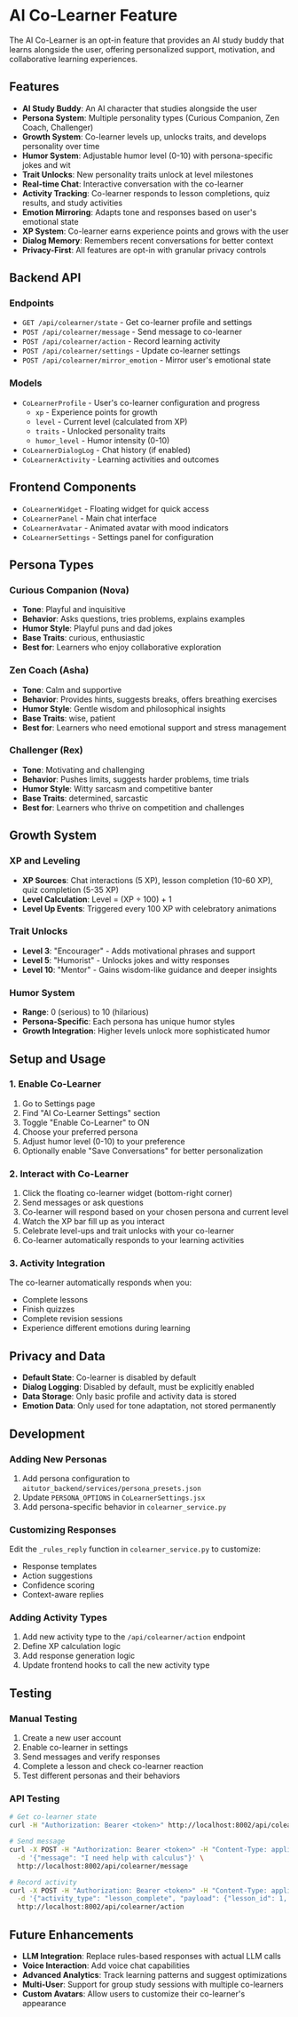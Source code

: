 # AI Co-Learner Feature

The AI Co-Learner is an opt-in feature that provides an AI study buddy that learns alongside the user, offering personalized support, motivation, and collaborative learning experiences.

## Features

- **AI Study Buddy**: An AI character that studies alongside the user
- **Persona System**: Multiple personality types (Curious Companion, Zen Coach, Challenger)
- **Growth System**: Co-learner levels up, unlocks traits, and develops personality over time
- **Humor System**: Adjustable humor level (0-10) with persona-specific jokes and wit
- **Trait Unlocks**: New personality traits unlock at level milestones
- **Real-time Chat**: Interactive conversation with the co-learner
- **Activity Tracking**: Co-learner responds to lesson completions, quiz results, and study activities
- **Emotion Mirroring**: Adapts tone and responses based on user's emotional state
- **XP System**: Co-learner earns experience points and grows with the user
- **Dialog Memory**: Remembers recent conversations for better context
- **Privacy-First**: All features are opt-in with granular privacy controls

## Backend API

### Endpoints

- `GET /api/colearner/state` - Get co-learner profile and settings
- `POST /api/colearner/message` - Send message to co-learner
- `POST /api/colearner/action` - Record learning activity
- `POST /api/colearner/settings` - Update co-learner settings
- `POST /api/colearner/mirror_emotion` - Mirror user's emotional state

### Models

- `CoLearnerProfile` - User's co-learner configuration and progress
  - `xp` - Experience points for growth
  - `level` - Current level (calculated from XP)
  - `traits` - Unlocked personality traits
  - `humor_level` - Humor intensity (0-10)
- `CoLearnerDialogLog` - Chat history (if enabled)
- `CoLearnerActivity` - Learning activities and outcomes

## Frontend Components

- `CoLearnerWidget` - Floating widget for quick access
- `CoLearnerPanel` - Main chat interface
- `CoLearnerAvatar` - Animated avatar with mood indicators
- `CoLearnerSettings` - Settings panel for configuration

## Persona Types

### Curious Companion (Nova)
- **Tone**: Playful and inquisitive
- **Behavior**: Asks questions, tries problems, explains examples
- **Humor Style**: Playful puns and dad jokes
- **Base Traits**: curious, enthusiastic
- **Best for**: Learners who enjoy collaborative exploration

### Zen Coach (Asha)
- **Tone**: Calm and supportive
- **Behavior**: Provides hints, suggests breaks, offers breathing exercises
- **Humor Style**: Gentle wisdom and philosophical insights
- **Base Traits**: wise, patient
- **Best for**: Learners who need emotional support and stress management

### Challenger (Rex)
- **Tone**: Motivating and challenging
- **Behavior**: Pushes limits, suggests harder problems, time trials
- **Humor Style**: Witty sarcasm and competitive banter
- **Base Traits**: determined, sarcastic
- **Best for**: Learners who thrive on competition and challenges

## Growth System

### XP and Leveling
- **XP Sources**: Chat interactions (5 XP), lesson completion (10-60 XP), quiz completion (5-35 XP)
- **Level Calculation**: Level = (XP ÷ 100) + 1
- **Level Up Events**: Triggered every 100 XP with celebratory animations

### Trait Unlocks
- **Level 3**: "Encourager" - Adds motivational phrases and support
- **Level 5**: "Humorist" - Unlocks jokes and witty responses
- **Level 10**: "Mentor" - Gains wisdom-like guidance and deeper insights

### Humor System
- **Range**: 0 (serious) to 10 (hilarious)
- **Persona-Specific**: Each persona has unique humor styles
- **Growth Integration**: Higher levels unlock more sophisticated humor

## Setup and Usage

### 1. Enable Co-Learner

1. Go to Settings page
2. Find "AI Co-Learner Settings" section
3. Toggle "Enable Co-Learner" to ON
4. Choose your preferred persona
5. Adjust humor level (0-10) to your preference
6. Optionally enable "Save Conversations" for better personalization

### 2. Interact with Co-Learner

1. Click the floating co-learner widget (bottom-right corner)
2. Send messages or ask questions
3. Co-learner will respond based on your chosen persona and current level
4. Watch the XP bar fill up as you interact
5. Celebrate level-ups and trait unlocks with your co-learner
6. Co-learner automatically responds to your learning activities

### 3. Activity Integration

The co-learner automatically responds when you:
- Complete lessons
- Finish quizzes
- Complete revision sessions
- Experience different emotions during learning

## Privacy and Data

- **Default State**: Co-learner is disabled by default
- **Dialog Logging**: Disabled by default, must be explicitly enabled
- **Data Storage**: Only basic profile and activity data is stored
- **Emotion Data**: Only used for tone adaptation, not stored permanently

## Development

### Adding New Personas

1. Add persona configuration to `aitutor_backend/services/persona_presets.json`
2. Update `PERSONA_OPTIONS` in `CoLearnerSettings.jsx`
3. Add persona-specific behavior in `colearner_service.py`

### Customizing Responses

Edit the `_rules_reply` function in `colearner_service.py` to customize:
- Response templates
- Action suggestions
- Confidence scoring
- Context-aware replies

### Adding Activity Types

1. Add new activity type to the `/api/colearner/action` endpoint
2. Define XP calculation logic
3. Add response generation logic
4. Update frontend hooks to call the new activity type

## Testing

### Manual Testing

1. Create a new user account
2. Enable co-learner in settings
3. Send messages and verify responses
4. Complete a lesson and check co-learner reaction
5. Test different personas and their behaviors

### API Testing

```bash
# Get co-learner state
curl -H "Authorization: Bearer <token>" http://localhost:8002/api/colearner/state

# Send message
curl -X POST -H "Authorization: Bearer <token>" -H "Content-Type: application/json" \
  -d '{"message": "I need help with calculus"}' \
  http://localhost:8002/api/colearner/message

# Record activity
curl -X POST -H "Authorization: Bearer <token>" -H "Content-Type: application/json" \
  -d '{"activity_type": "lesson_complete", "payload": {"lesson_id": 1, "score": 0.8}}' \
  http://localhost:8002/api/colearner/action
```

## Future Enhancements

- **LLM Integration**: Replace rules-based responses with actual LLM calls
- **Voice Interaction**: Add voice chat capabilities
- **Advanced Analytics**: Track learning patterns and suggest optimizations
- **Multi-User**: Support for group study sessions with multiple co-learners
- **Custom Avatars**: Allow users to customize their co-learner's appearance
